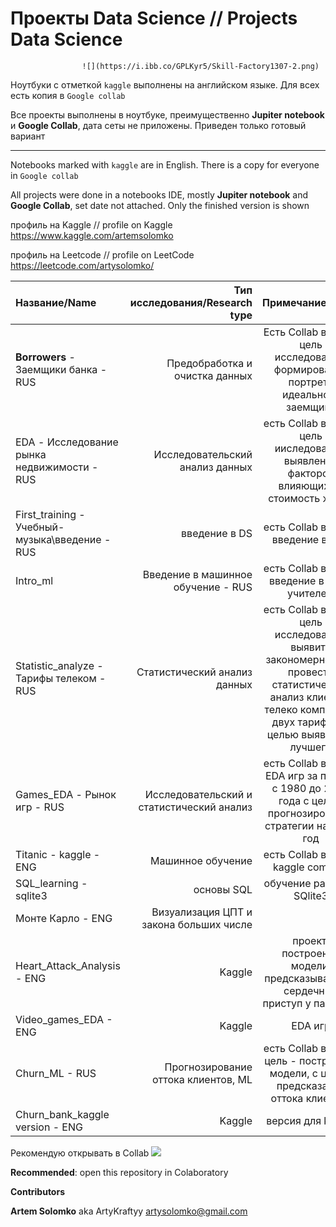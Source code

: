 # Проекты Data Science // Projects Data Science

                    ![](https://i.ibb.co/GPLKyr5/Skill-Factory1307-2.png)

Ноутбуки с отметкой `kaggle` выполнены на английском языке. Для всех есть копия в `Google collab`


Все проекты выполнены в ноутбуке, преимущественно **Jupiter notebook** и **Google Collab**, дата сеты не приложены. 
Приведен только готовый вариант

__________________________________________________________________________________________________________________________


Notebooks marked with `kaggle` are in English. There is a copy for everyone in `Google collab`


All projects were done in a notebooks IDE, mostly **Jupiter notebook** and **Google Collab**, set date not attached.
Only the finished version is shown

профиль на Kaggle // profile on Kaggle
https://www.kaggle.com/artemsolomko

профиль на Leetcode // profile on LeetCode
https://leetcode.com/artysolomko/



| **Название/Name** | **Тип исследования/Research type** | **Примечание/Notes** |
| :-------------------- | ---------------------: |:---------------------------:|
| **Borrowers** - Заемщики банка - RUS| Предобработка и очистка данных | Eсть Collab версия, цель исследования: формирование портрета идеального заемщика|
| EDA - Исследование рынка недвижимости - RUS | Исследовательский анализ данных | есть Collab версия, цель ииследования: выявление факторов влияющих на стоимость жилья|
| First_training - Учебный-музыка\введение - RUS| введение в DS | есть Collab версия, введение в EDA|
| Intro_ml | Введение в машинное обучение - RUS| есть Collab версия, введение в ML, с учителем|
| Statistic_analyze - Тарифы телеком  - RUS| Статистический анализ данных| есть Collab версия, цель исследования: выявить закономерности и провести статистический анализ клиентов телеко компании и двух тарифов, с целью выявления лучшего|
| Games_EDA - Рынок игр  - RUS| Исследовательский и статистический анализ| есть Collab версия, EDA игр за период с 1980 до 2016 года с целью прогнозирования стратегии на 2017 год|
| Titanic - kaggle  - ENG| Машинное обучение| есть Collab версия, kaggle compete|
| SQL_learning - sqlite3 | основы SQL| обучение работы в SQlite3|
| Монте Карло - ENG| Визуализация ЦПТ и закона больших числе| |
| Heart_Attack_Analysis - ENG| Kaggle| проект: построение модели, предсказывающий сердечный приступ у пациента|
| Video_games_EDA - ENG| Kaggle| EDA игр|
| Churn_ML - RUS|Прогнозирование оттока клиентов, ML| есть Collab версия: цель - построение модели, с целью предсказания оттока клиентов|
| Churn_bank_kaggle version - ENG|Kaggle|версия для kaggle||

Рекомендую открывать в Collab 
![](https://i.ibb.co/Vv6kj4h/colab-favicon-256px.png")

**Recommended**: open this repository in Colaboratory



**Contributors**

**Artem Solomko** aka ArtyKraftyy
artysolomko@gmail.com




